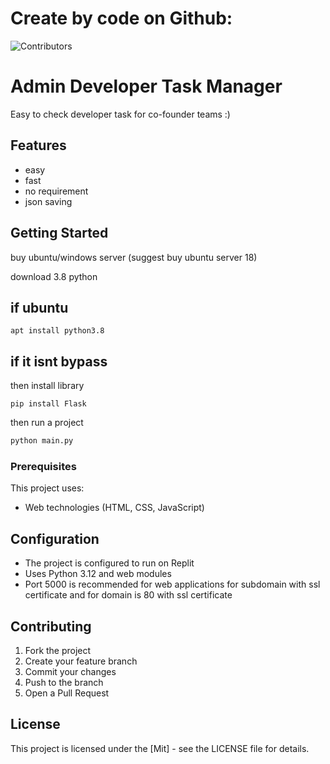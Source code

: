
# Create by code on Github:

![Contributors](https://contrib.rocks/image?repo=Shayan-Meher-SazPars/developer-panel)

##

# Admin Developer Task Manager

Easy to check developer task for co-founder teams :)

## Features

- easy
- fast
- no requirement
- json saving

## Getting Started

buy ubuntu/windows server (suggest buy ubuntu server 18)

download 3.8 python
## if ubuntu
```install on ubuntu
apt install python3.8
```
## if it isnt bypass
then install library

```install library
pip install Flask
```

then run a project

```python
python main.py
```

### Prerequisites

This project uses:
- Web technologies (HTML, CSS, JavaScript)

## Configuration

- The project is configured to run on Replit
- Uses Python 3.12 and web modules
- Port 5000 is recommended for web applications for subdomain with ssl certificate and for domain is 80 with ssl certificate

## Contributing

1. Fork the project
2. Create your feature branch
3. Commit your changes
4. Push to the branch
5. Open a Pull Request

## License

This project is licensed under the [Mit] - see the LICENSE file for details.
